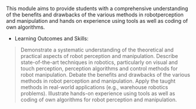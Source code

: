 This module aims to provide students with a comprehensive understanding of the benefits and drawbacks of the various methods in robotperception and manipulation and hands on experience using tools as well as coding of own algorithms.

 
 - Learning Outcomes and Skills:
> Demonstrate a systematic understanding of the theoretical and practical aspects of robot perception and manipulation.
> Describe state-of-the-art techniques in robotics, particularly on visual and touch perception, perception algorithms and control methods for robot manipulation.
> Debate the benefits and drawbacks of the various methods in robot perception and manipulation.
> Apply the taught methods in real-world applications (e.g., warehouse robotics problems).
> Illustrate hands-on experience using tools as well as coding of own algorithms for robot perception and manipulation.
